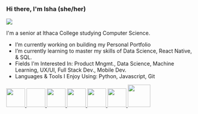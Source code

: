 ### Hi there, I'm Isha (she/her)

![](https://komarev.com/ghpvc/?username=ishasharmax&color=red)

I'm a senior at Ithaca College studying Computer Science. 
- I’m currently working on building my Personal Portfolio
- I’m currently learning to master my skills of Data Science, React Native, & SQL.
- Fields I'm Interested In: Product Mngmt., Data Science, Machine Learning, UX/UI, Full Stack Dev., Mobile Dev.
- Languages & Tools I Enjoy Using: Python, Javascript, Git

<a href="https://www.qries.com/">
  <img src="https://nepa.com/wp-content/uploads/2017/09/linkedin-logo.png" width="50" height="50"/>
</a>

<a href="https://ishasharmax.medium.com">
  <img scr="https://assets.stickpng.com/images/5841c47ba6515b1e0ad75aa3.png" width="50" height="50"/>
</a>

<a href="https://dribbble.com/ishasharmax">
  <img src="https://cdn4.iconfinder.com/data/icons/social-media-logos-6/512/89-dribbble-512.png" width="50" height="50"/>
</a>

<a href="https://stackoverflow.com/users/12647721/coder101">
  <img src="https://upload.wikimedia.org/wikipedia/commons/thumb/e/ef/Stack_Overflow_icon.svg/768px-Stack_Overflow_icon.svg.png" width="50" height="50"/>
</a>

<a href="https://twitter.com/ishasharmax">
  <img src="https://cdn4.iconfinder.com/data/icons/social-media-icons-the-circle-set/48/twitter_circle-512.png" width="50" height="50"/>
</a>

<a href="https://soundcloud.com/isha-sharma-xx">
  <img src="https://assets.stickpng.com/images/580b57fcd9996e24bc43c537.png" width="50" height="50"/>
</a>

<a href="https://www.hackerrank.com/ishasharmax?hr_r=1">
  <img src="https://repository-images.githubusercontent.com/231893793/cec60480-04a9-11eb-80c4-df7359d94047" width="60" height="60"/>
</a>






